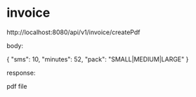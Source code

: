 # invoice

http://localhost:8080/api/v1/invoice/createPdf

body:

{
    "sms": 10,
    "minutes": 52,
    "pack": "SMALL|MEDIUM|LARGE"
}

response:

pdf file
